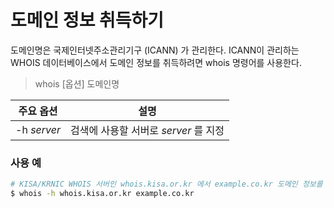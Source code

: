# 도메인 정보 취득하기

도메인명은 국제인터넷주소관리기구 (ICANN) 가 관리한다. ICANN이 관리하는 WHOIS 데이터베이스에서 도메인 정보를 취득하려면 whois 명령어를 사용한다.

> whois [옵션] 도메인명

주요 옵션 | 설명
---|---
-h _server_ | 검색에 사용할 서버로 _server_ 를 지정

### 사용 예

```bash
# KISA/KRNIC WHOIS 서버인 whois.kisa.or.kr 에서 example.co.kr 도메인 정보를 취득
$ whois -h whois.kisa.or.kr example.co.kr
```
